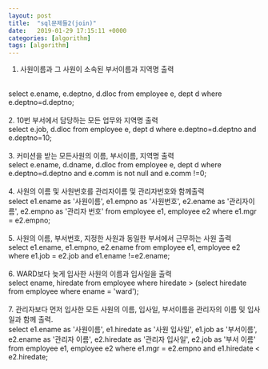 ```yaml
---
layout: post
title:  "sql문제들2(join)"
date:   2019-01-29 17:15:11 +0000
categories: [algorithm]
tags: [algorithm]
---
```

1. 사원이름과 그 사원이 소속된 부서이름과 지역명 출력
<br>
select e.ename, e.deptno, d.dloc
from employee e, dept d
where e.deptno=d.deptno;
<br><br>
2. 10번 부서에서 담당하는 모든 업무와 지역명 출력
<br>
select e.job, d.dloc
from employee e, dept d
where e.deptno=d.deptno and e.deptno=10;
<br><br>
3. 커미션을 받는 모든사원의 이름, 부서이름, 지역명 출력
<br>
select e.ename, d.dname, d.dloc
from employee e, dept d
where e.deptno=d.deptno and e.comm is not null and e.comm !=0;
<br><br>
4. 사원의 이름 및 사원번호를 관리자이름 및 관리자번호와 함께출력
<br>
select e1.ename as '사원이름', e1.empno as '사원번호',
e2.ename as '관리자이름', e2.empno as '관리자 번호'
from employee e1, employee e2
where e1.mgr = e2.empno;
<br><br>
5. 사원의 이름, 부서번호, 지정한 사원과 동일한 부서에서 근무하는 사원 출력
<br>
select e1.ename, e1.empno, e2.ename
from employee e1, employee e2
where e1.job = e2.job and e1.ename !=e2.ename;
<br><br>
6. WARD보다 늦게 입사한 사원의 이름과 입사일을 출력
<br>
select ename, hiredate
from employee
where hiredate > (select hiredate from employee where ename = 'ward');
<br><br>
7. 관리자보다 먼저 입사한 모든 사원의 이름, 입사일, 부서이름을
관리자의 이름 및 입사일과 함께 출력.
<br>
select e1.ename as '사원이름', e1.hiredate as '사원 입사일', e1.job as '부서이름',
e2.ename as '관리자 이름', e2.hiredate as '관리자 입사일', e2.job as '부서 이름'
from employee e1, employee e2
where e1.mgr = e2.empno and e1.hiredate < e2.hiredate;
<br><br>
